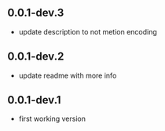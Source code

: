 ## 0.0.1-dev.3

* update description to not metion encoding

## 0.0.1-dev.2

* update readme with more info

## 0.0.1-dev.1

* first working version
